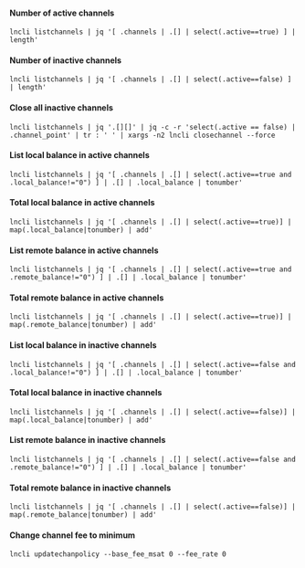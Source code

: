 #### Number of active channels
```
lncli listchannels | jq '[ .channels | .[] | select(.active==true) ] | length'
```
#### Number of inactive channels
```
lncli listchannels | jq '[ .channels | .[] | select(.active==false) ] | length'
```
#### Close all inactive channels
```
lncli listchannels | jq '.[][]' | jq -c -r 'select(.active == false) | .channel_point' | tr : ' ' | xargs -n2 lncli closechannel --force
```
#### List local balance in active channels
```
lncli listchannels | jq '[ .channels | .[] | select(.active==true and .local_balance!="0") ] | .[] | .local_balance | tonumber'
```
#### Total local balance in active channels
```
lncli listchannels | jq '[ .channels | .[] | select(.active==true)] | map(.local_balance|tonumber) | add'
```
#### List remote balance in active channels
```
lncli listchannels | jq '[ .channels | .[] | select(.active==true and .remote_balance!="0") ] | .[] | .local_balance | tonumber'
```
#### Total remote balance in active channels
```
lncli listchannels | jq '[ .channels | .[] | select(.active==true)] | map(.remote_balance|tonumber) | add'
```
#### List local balance in inactive channels
```
lncli listchannels | jq '[ .channels | .[] | select(.active==false and .local_balance!="0") ] | .[] | .local_balance | tonumber'
```
#### Total local balance in inactive channels
```
lncli listchannels | jq '[ .channels | .[] | select(.active==false)] | map(.local_balance|tonumber) | add'
```
#### List remote balance in inactive channels
```
lncli listchannels | jq '[ .channels | .[] | select(.active==false and .remote_balance!="0") ] | .[] | .local_balance | tonumber'
```
#### Total remote balance in inactive channels
```
lncli listchannels | jq '[ .channels | .[] | select(.active==false)] | map(.remote_balance|tonumber) | add'
```
#### Change channel fee to minimum
```
lncli updatechanpolicy --base_fee_msat 0 --fee_rate 0
```

